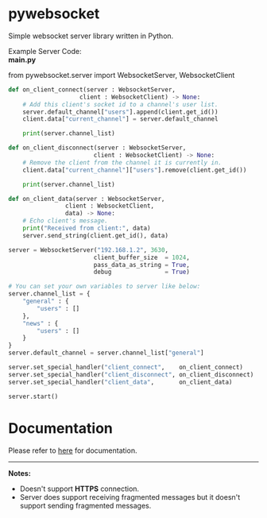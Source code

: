 # pywebsocket
Simple websocket server library written in Python.

Example Server Code: <br>
**main.py**

from pywebsocket.server import WebsocketServer, WebsocketClient

```python
def on_client_connect(server : WebsocketServer, 
                    client : WebsocketClient) -> None:
    # Add this client's socket id to a channel's user list.
    server.default_channel["users"].append(client.get_id())
    client.data["current_channel"] = server.default_channel

    print(server.channel_list)

def on_client_disconnect(server : WebsocketServer, 
                        client : WebsocketClient) -> None:
    # Remove the client from the channel it is currently in.
    client.data["current_channel"]["users"].remove(client.get_id())

    print(server.channel_list)

def on_client_data(server : WebsocketServer, 
                client : WebsocketClient,
                data) -> None:
    # Echo client's message.
    print("Received from client:", data)
    server.send_string(client.get_id(), data)

server = WebsocketServer("192.168.1.2", 3630,
                        client_buffer_size  = 1024,
                        pass_data_as_string = True,
                        debug               = True)

# You can set your own variables to server like below:
server.channel_list = {
    "general" : {
        "users" : []
    },
    "news" : {
        "users" : []
    }
}
server.default_channel = server.channel_list["general"]

server.set_special_handler("client_connect",    on_client_connect)
server.set_special_handler("client_disconnect", on_client_disconnect)
server.set_special_handler("client_data",       on_client_data)

server.start()
```

# Documentation
Please refer to [here](https://egebilecen.github.io/pywebsocket/namespaces.html) for documentation.

---

**Notes:**
* Doesn't support **HTTPS** connection.
* Server does support receiving fragmented messages but it doesn't support sending fragmented messages.
